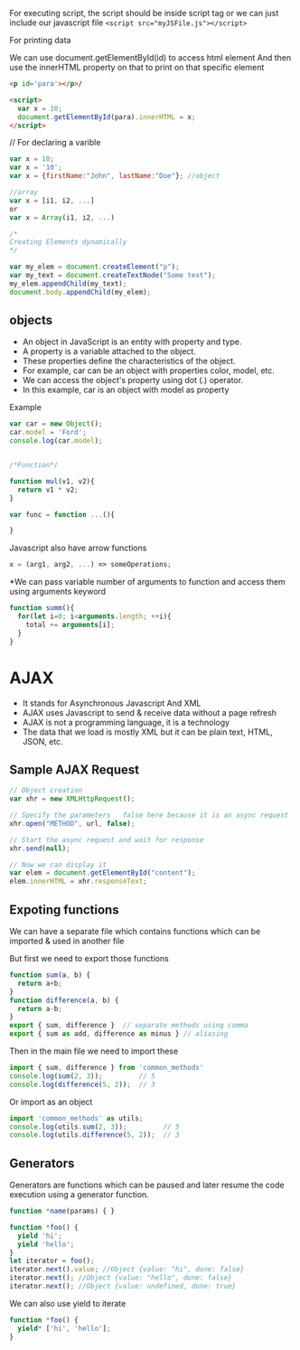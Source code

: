 For executing script, the script should be inside script tag or we can just include our javascript file
`<script src="myJSFile.js"></script>`

For printing data

We can use document.getElementById(id) to access html element
And then use the innerHTML property on that to print on that specific element

```html
<p id='para'></p>/

<script>
  var x = 10;
  document.getElementById(para).innerHTML = x;
</script>
```


// For declaring a varible

```js
var x = 10;
var x = '10';
var x = {firstName:"John", lastName:"Doe"}; //object

//array
var x = [i1, i2, ...]
or
var x = Array(i1, i2, ...)

/*
Creating Elements dynamically
*/

var my_elem = document.createElement("p");
var my_text = document.createTextNode("Some text");
my_elem.appendChild(my_text);
document.body.appendChild(my_elem);
```


## objects

* An object in JavaScript is an entity with property and type.
* A property is a variable attached to the object.
* These properties define the characteristics of the object.
* For example, car can be an object with properties color, model, etc.
* We can access the object's property using dot (.) operator.
* In this example, car is an object with model as property

Example
```js
var car = new Object();
car.model = 'Ford';
console.log(car.model);


/*Function*/

function mul(v1, v2){
  return v1 * v2;
}

var func = function ...(){

}
```

Javascript also have arrow functions
```js
x = (arg1, arg2, ...) => someOperations;
```

*We can pass variable number of arguments to function and access them using arguments keyword

```js
function summ(){
  for(let i=0; i<arguments.length; ++i){
    total += arguments[i];
  }
}
```

# AJAX

* It stands for Asynchronous Javascript And XML
* AJAX uses Javascript to send & receive data without a page refresh
* AJAX is not a programming language, it is a technology
* The data that we load is mostly XML but it can be plain text, HTML, JSON, etc.

## Sample AJAX Request

```js
// Object creation
var xhr = new XMLHttpRequest();

// Specify the parameters   false here because it is an async request
xhr.open("METHOD", url, false);

// Start the async request and wait for response
xhr.send(null);

// Now we can display it
var elem = document.getElementById("content");
elem.innerHTML = xhr.responseText;

```

## Expoting functions

We can have a separate file which contains functions which can be imported & used in another file

But first we need to export those functions

```js
function sum(a, b) {
  return a+b;
}
function difference(a, b) {
  return a-b;
}
export { sum, difference }  // separate methods using comma
export { sum as add, difference as minus } // aliasing
```

Then in the main file we need to import these

```js
import { sum, difference } from 'common_methods'  
console.log(sum(2, 3));         // 5
console.log(difference(5, 2));  // 3
```

Or import as an object
```js
import 'common_methods' as utils;
console.log(utils.sum(2, 3));         // 5
console.log(utils.difference(5, 2));  // 3
```

## Generators

Generators are functions which can be paused and later resume the code execution using a generator function.


```js
function *name(params) { }
```


```js
function *foo() {
  yield 'hi';
  yield 'hello';
}
let iterator = foo();
iterator.next().value; //Object {value: "hi", done: false}
iterator.next(); //Object {value: "hello", done: false}
iterator.next(); //Object {value: undefined, done: true}
```

We can also use yield to iterate

```js
function *foo() {
  yield* ['hi', 'hello'];
}
```




